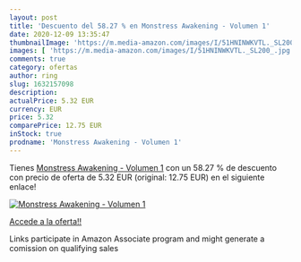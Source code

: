 ```yaml
---
layout: post
title: 'Descuento del 58.27 % en Monstress Awakening - Volumen 1'
date: 2020-12-09 13:35:47
thumbnailImage: 'https://m.media-amazon.com/images/I/51HNINWKVTL._SL200_.jpg'
images: [ 'https://m.media-amazon.com/images/I/51HNINWKVTL._SL200_.jpg' ]
comments: true
category: ofertas
author: ring
slug: 1632157098
description:
actualPrice: 5.32 EUR
currency: EUR
price: 5.32
comparePrice: 12.75 EUR
inStock: true
prodname: 'Monstress Awakening - Volumen 1'
---
```


Tienes [Monstress Awakening - Volumen 1](https://www.amazon.es/dp/1632157098/?tag=tolees-21) con un 58.27 % de descuento con precio de oferta de 5.32 EUR (original: 12.75 EUR) en el siguiente enlace!

[![Monstress Awakening - Volumen 1](https://m.media-amazon.com/images/I/51HNINWKVTL._SL200_.jpg)](https://www.amazon.es/dp/1632157098/?tag=tolees-21)

[Accede a la oferta!!](https://www.amazon.es/dp/1632157098/?tag=tolees-21)

Links participate in Amazon Associate program and might generate a comission on qualifying sales


